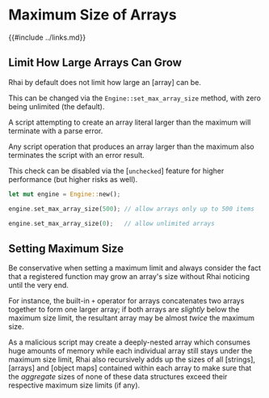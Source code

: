 Maximum Size of Arrays
=====================

{{#include ../links.md}}

Limit How Large Arrays Can Grow
------------------------------

Rhai by default does not limit how large an [array] can be.

This can be changed via the `Engine::set_max_array_size` method, with zero being unlimited (the default).

A script attempting to create an array literal larger than the maximum will terminate with a parse error.

Any script operation that produces an array larger than the maximum also terminates the script with an error result.

This check can be disabled via the [`unchecked`] feature for higher performance (but higher risks as well).

```rust
let mut engine = Engine::new();

engine.set_max_array_size(500); // allow arrays only up to 500 items

engine.set_max_array_size(0);   // allow unlimited arrays
```


Setting Maximum Size
-------------------

Be conservative when setting a maximum limit and always consider the fact that a registered function may grow
an array's size without Rhai noticing until the very end.

For instance, the built-in `+` operator for arrays concatenates two arrays together to form one larger array;
if both arrays are _slightly_ below the maximum size limit, the resultant array may be almost _twice_ the maximum size.

As a malicious script may create a deeply-nested array which consumes huge amounts of memory while each individual
array still stays under the maximum size limit, Rhai also recursively adds up the sizes of all [strings], [arrays]
and [object maps] contained within each array to make sure that the _aggregate_ sizes of none of these data structures
exceed their respective maximum size limits (if any).
